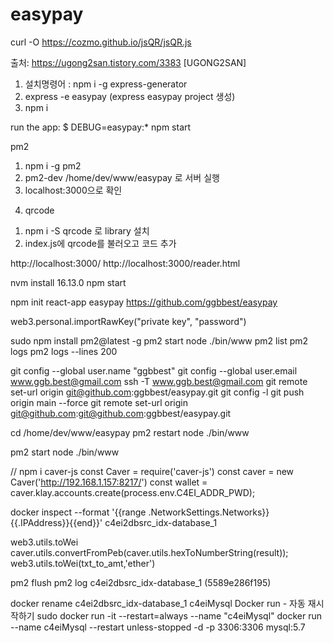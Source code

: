 # easypay
curl -O https://cozmo.github.io/jsQR/jsQR.js

출처: https://ugong2san.tistory.com/3383 [UGONG2SAN]

1) 설치명령어 : npm i -g express-generator
2) express -e easypay (express easypay project 생성)
3) npm i

run the app:
     $ DEBUG=easypay:* npm start

pm2
1) npm i -g pm2
2) pm2-dev /home/dev/www/easypay 로 서버 실행
3) localhost:3000으로 확인

4. qrcode
1) npm i -S qrcode 로 library 설치
2) index.js에 qrcode를 불러오고 코드 추가

http://localhost:3000/
http://localhost:3000/reader.html

nvm install 16.13.0
npm start

npm init react-app easypay
https://github.com/ggbbest/easypay


web3.personal.importRawKey("private key", "password")

sudo npm install pm2@latest -g
pm2 start node ./bin/www
pm2 list
pm2 logs
pm2 logs --lines 200

git config --global user.name "ggbbest"
git config --global user.email www.ggb.best@gmail.com
ssh -T www.ggb.best@gmail.com
git remote set-url origin git@github.com:ggbbest/easypay.git
git config -l
git push origin main --force
git remote set-url origin git@github.com:git@github.com:ggbbest/easypay.git

cd /home/dev/www/easypay
pm2 restart node ./bin/www

pm2 start node ./bin/www

// npm i caver-js
const Caver = require('caver-js')
const caver = new Caver('http://192.168.1.157:8217/')
const wallet = caver.klay.accounts.create(process.env.C4EI_ADDR_PWD);

docker inspect --format '{{range .NetworkSettings.Networks}}{{.IPAddress}}{{end}}' c4ei2dbsrc_idx-database_1 

web3.utils.toWei
caver.utils.convertFromPeb(caver.utils.hexToNumberString(result));
web3.utils.toWei(txt_to_amt,'ether')

pm2 flush
pm2 log
c4ei2dbsrc_idx-database_1 (5589e286f195)

docker rename c4ei2dbsrc_idx-database_1 c4eiMysql
Docker run - 자동 재시작하기
sudo docker run -it --restart=always --name "c4eiMysql"
docker run --name c4eiMysql --restart unless-stopped -d -p 3306:3306 mysql:5.7
